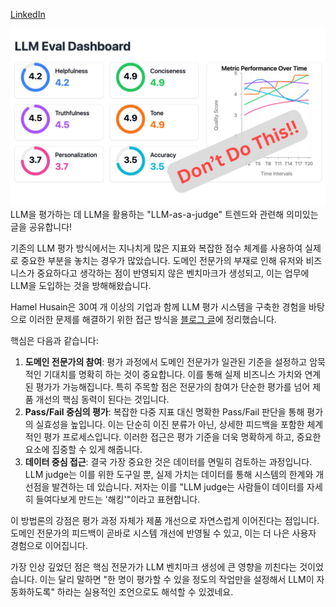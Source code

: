 [LinkedIn](https://www.linkedin.com/posts/byeongheon-lee-2b83aa222_llm%EC%9D%84-%ED%8F%89%EA%B0%80%ED%95%98%EB%8A%94-%EB%8D%B0-llm%EC%9D%84-%ED%99%9C%EC%9A%A9%ED%95%98%EB%8A%94-llm-as-a-judge-%ED%8A%B8%EB%A0%8C%EB%93%9C%EC%99%80-activity-7258525798356148225-qxj4?utm_source=share&utm_medium=member_desktop&rcm=ACoAADfxcywBkH2Mi2-YPZm7jSZERa3dQ2_DDEY)

![Pasted image 20241102200501.png](<images/Pasted image 20241102200501.png>)
LLM을 평가하는 데 LLM을 활용하는 "LLM-as-a-judge" 트렌드와 관련해 의미있는 글을 공유합니다!

기존의 LLM 평가 방식에서는 지나치게 많은 지표와 복잡한 점수 체계를 사용하여 실제로 중요한 부분을 놓치는 경우가 많았습니다. 도메인 전문가의 부재로 인해 유저와 비즈니스가 중요하다고 생각하는 점이 반영되지 않은 벤치마크가 생성되고, 이는 업무에 LLM을 도입하는 것을 방해해왔습니다.

Hamel Husain은 30여 개 이상의 기업과 함께 LLM 평가 시스템을 구축한 경험을 바탕으로 이러한 문제를 해결하기 위한 접근 방식을 [블로그 글](https://hamel.dev/blog/posts/llm-judge/index.html)에 정리했습니다.

핵심은 다음과 같습니다:

1. **도메인 전문가의 참여**: 평가 과정에서 도메인 전문가가 일관된 기준을 설정하고 암묵적인 기대치를 명확히 하는 것이 중요합니다. 이를 통해 실제 비즈니스 가치와 연계된 평가가 가능해집니다. 특히 주목할 점은 전문가의 참여가 단순한 평가를 넘어 제품 개선의 핵심 동력이 된다는 것입니다.
2. **Pass/Fail 중심의 평가**: 복잡한 다중 지표 대신 명확한 Pass/Fail 판단을 통해 평가의 실효성을 높입니다. 이는 단순히 이진 분류가 아닌, 상세한 피드백을 포함한 체계적인 평가 프로세스입니다. 이러한 접근은 평가 기준을 더욱 명확하게 하고, 중요한 요소에 집중할 수 있게 해줍니다.
3. **데이터 중심 접근**: 결국 가장 중요한 것은 데이터를 면밀히 검토하는 과정입니다. LLM judge는 이를 위한 도구일 뿐, 실제 가치는 데이터를 통해 시스템의 한계와 개선점을 발견하는 데 있습니다. 저자는 이를 "LLM judge는 사람들이 데이터를 자세히 들여다보게 만드는 '해킹'"이라고 표현합니다.

이 방법론의 강점은 평가 과정 자체가 제품 개선으로 자연스럽게 이어진다는 점입니다. 도메인 전문가의 피드백이 곧바로 시스템 개선에 반영될 수 있고, 이는 더 나은 사용자 경험으로 이어집니다.

가장 인상 깊었던 점은 핵심 전문가가 LLM 벤치마크 생성에 큰 영향을 끼친다는 것이었습니다. 이는 달리 말하면 "한 명이 평가할 수 있을 정도의 작업만을 설정해서 LLM이 자동화하도록" 하라는 실용적인 조언으로도 해석할 수 있겠네요.
